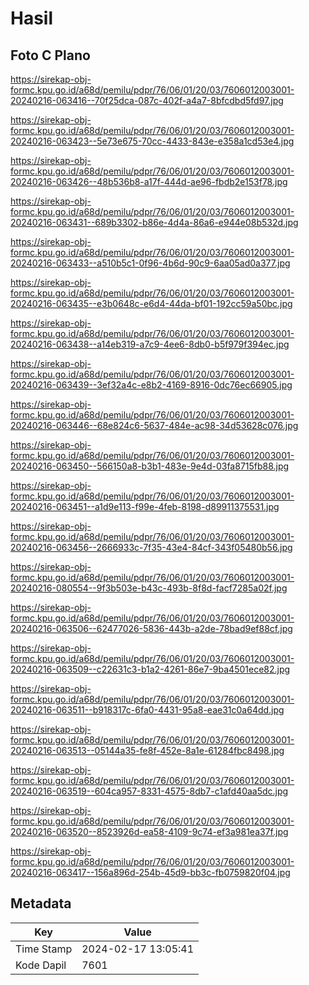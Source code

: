# Hasil

## Foto C Plano

https://sirekap-obj-formc.kpu.go.id/a68d/pemilu/pdpr/76/06/01/20/03/7606012003001-20240216-063416--70f25dca-087c-402f-a4a7-8bfcdbd5fd97.jpg

https://sirekap-obj-formc.kpu.go.id/a68d/pemilu/pdpr/76/06/01/20/03/7606012003001-20240216-063423--5e73e675-70cc-4433-843e-e358a1cd53e4.jpg

https://sirekap-obj-formc.kpu.go.id/a68d/pemilu/pdpr/76/06/01/20/03/7606012003001-20240216-063426--48b536b8-a17f-444d-ae96-fbdb2e153f78.jpg

https://sirekap-obj-formc.kpu.go.id/a68d/pemilu/pdpr/76/06/01/20/03/7606012003001-20240216-063431--689b3302-b86e-4d4a-86a6-e944e08b532d.jpg

https://sirekap-obj-formc.kpu.go.id/a68d/pemilu/pdpr/76/06/01/20/03/7606012003001-20240216-063433--a510b5c1-0f96-4b6d-90c9-6aa05ad0a377.jpg

https://sirekap-obj-formc.kpu.go.id/a68d/pemilu/pdpr/76/06/01/20/03/7606012003001-20240216-063435--e3b0648c-e6d4-44da-bf01-192cc59a50bc.jpg

https://sirekap-obj-formc.kpu.go.id/a68d/pemilu/pdpr/76/06/01/20/03/7606012003001-20240216-063438--a14eb319-a7c9-4ee6-8db0-b5f979f394ec.jpg

https://sirekap-obj-formc.kpu.go.id/a68d/pemilu/pdpr/76/06/01/20/03/7606012003001-20240216-063439--3ef32a4c-e8b2-4169-8916-0dc76ec66905.jpg

https://sirekap-obj-formc.kpu.go.id/a68d/pemilu/pdpr/76/06/01/20/03/7606012003001-20240216-063446--68e824c6-5637-484e-ac98-34d53628c076.jpg

https://sirekap-obj-formc.kpu.go.id/a68d/pemilu/pdpr/76/06/01/20/03/7606012003001-20240216-063450--566150a8-b3b1-483e-9e4d-03fa8715fb88.jpg

https://sirekap-obj-formc.kpu.go.id/a68d/pemilu/pdpr/76/06/01/20/03/7606012003001-20240216-063451--a1d9e113-f99e-4feb-8198-d89911375531.jpg

https://sirekap-obj-formc.kpu.go.id/a68d/pemilu/pdpr/76/06/01/20/03/7606012003001-20240216-063456--2666933c-7f35-43e4-84cf-343f05480b56.jpg

https://sirekap-obj-formc.kpu.go.id/a68d/pemilu/pdpr/76/06/01/20/03/7606012003001-20240216-080554--9f3b503e-b43c-493b-8f8d-facf7285a02f.jpg

https://sirekap-obj-formc.kpu.go.id/a68d/pemilu/pdpr/76/06/01/20/03/7606012003001-20240216-063506--62477026-5836-443b-a2de-78bad9ef88cf.jpg

https://sirekap-obj-formc.kpu.go.id/a68d/pemilu/pdpr/76/06/01/20/03/7606012003001-20240216-063509--c22631c3-b1a2-4261-86e7-9ba4501ece82.jpg

https://sirekap-obj-formc.kpu.go.id/a68d/pemilu/pdpr/76/06/01/20/03/7606012003001-20240216-063511--b918317c-6fa0-4431-95a8-eae31c0a64dd.jpg

https://sirekap-obj-formc.kpu.go.id/a68d/pemilu/pdpr/76/06/01/20/03/7606012003001-20240216-063513--05144a35-fe8f-452e-8a1e-61284fbc8498.jpg

https://sirekap-obj-formc.kpu.go.id/a68d/pemilu/pdpr/76/06/01/20/03/7606012003001-20240216-063519--604ca957-8331-4575-8db7-c1afd40aa5dc.jpg

https://sirekap-obj-formc.kpu.go.id/a68d/pemilu/pdpr/76/06/01/20/03/7606012003001-20240216-063520--8523926d-ea58-4109-9c74-ef3a981ea37f.jpg

https://sirekap-obj-formc.kpu.go.id/a68d/pemilu/pdpr/76/06/01/20/03/7606012003001-20240216-063417--156a896d-254b-45d9-bb3c-fb0759820f04.jpg


## Metadata

| Key        | Value               |
| ---------- | ------------------- |
| Time Stamp | 2024-02-17 13:05:41 |
| Kode Dapil | 7601                |



